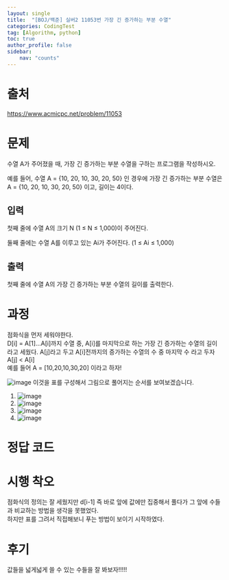 ```yaml
---
layout: single
title:  "[BOJ/백준] 실버2 11053번 가장 긴 증가하는 부분 수열"
categories: CodingTest
tag: [Algorithm, python]
toc: true
author_profile: false
sidebar:
    nav: "counts"
---
```


# 출처
<https://www.acmicpc.net/problem/11053>


# 문제
수열 A가 주어졌을 때, 가장 긴 증가하는 부분 수열을 구하는 프로그램을 작성하시오.

예를 들어, 수열 A = {10, 20, 10, 30, 20, 50} 인 경우에 가장 긴 증가하는 부분 수열은   
A = {10, 20, 10, 30, 20, 50} 이고, 길이는 4이다.


## 입력
첫째 줄에 수열 A의 크기 N (1 ≤ N ≤ 1,000)이 주어진다.

둘째 줄에는 수열 A를 이루고 있는 Ai가 주어진다. (1 ≤ Ai ≤ 1,000)


## 출력
첫째 줄에 수열 A의 가장 긴 증가하는 부분 수열의 길이를 출력한다.
  
  
# 과정
점화식을 먼저 세워야한다.  
D[i] = A[1]...A[i]까지 수열 중, A[i]를 마지막으로 하는 가장 긴 증가하는 수열의 길이 라고 세웠다.
A[j]라고 두고 A[i]전까지의 증가하는 수열의 수 중 마지막 수 라고 두자 A[j] < A[i]  
예를 들어 A = [10,20,10,30,20] 이라고 하자!  

![image](https://github-production-user-asset-6210df.s3.amazonaws.com/92205960/266356485-4c746330-c9bd-4223-b74f-5b0ca912ac7f.png)
이것을 표를 구성해서 그림으로 풀어지는 순서를 보여보겠습니다.
1. ![image](https://github-production-user-asset-6210df.s3.amazonaws.com/92205960/266358614-5f6c27dd-4895-4101-9abe-541c4b4a2c01.png)  
2. ![image](https://github-production-user-asset-6210df.s3.amazonaws.com/92205960/266359424-472d93d0-9888-4b94-93ec-43797154254c.png)  
3. ![image](https://github-production-user-asset-6210df.s3.amazonaws.com/92205960/266359701-94d06596-135e-4995-8144-7e242c6e5c6d.png)  
4. ![image](https://github-production-user-asset-6210df.s3.amazonaws.com/92205960/266360398-c1a4f274-ed40-439e-bdc1-78f5da5a9383.png)  
  
  
# 정답 코드
<script src="https://gist.github.com/kghees/7b66bedf908b6196b5eb084fa1375f17.js"></script>
  
    

# 시행 착오
점화식의 정의는 잘 세웠지만 d[i-1] 즉 바로 앞에 값에만 집중해서 풀다가
그 앞에 수들과 비교하는 방법을 생각을 못했었다.   
하지만 표를 그려서 직접해보니 푸는 방법이 보이기 시작하였다.

# 후기
값들을 넓게넓게 쓸 수 있는 수들을 잘 봐보자!!!!!


